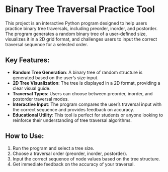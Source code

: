 # Binary Tree Traversal Practice Tool

This project is an interactive Python program designed to help users practice binary tree traversals, including preorder, inorder, and postorder. The program generates a random binary tree of a user-defined size, visualizes it in a 2D grid format, and challenges users to input the correct traversal sequence for a selected order. 

## Key Features:
- **Random Tree Generation**: A binary tree of random structure is generated based on the user’s size input.
- **2D Tree Visualization**: The tree is displayed in a 2D format, providing a clear visual guide.
- **Traversal Types**: Users can choose between preorder, inorder, and postorder traversal modes.
- **Interactive Input**: The program compares the user’s traversal input with the correct sequence and provides feedback on accuracy.
- **Educational Utility**: This tool is perfect for students or anyone looking to reinforce their understanding of tree traversal algorithms.

## How to Use:
1. Run the program and select a tree size.
2. Choose a traversal order (preorder, inorder, postorder).
3. Input the correct sequence of node values based on the tree structure.
4. Get immediate feedback on the accuracy of your traversal.


